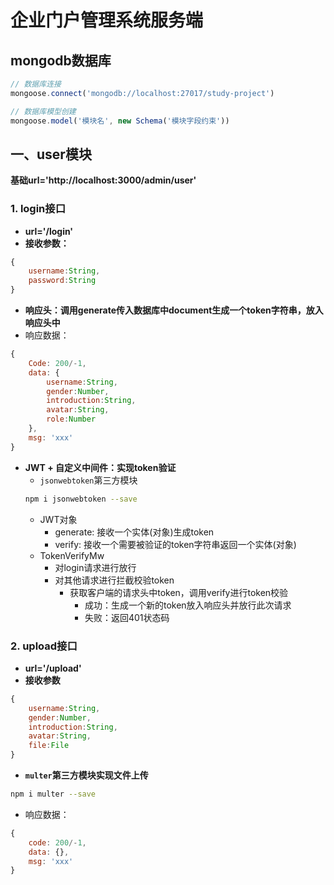 # 企业门户管理系统服务端
## mongodb数据库
~~~js
// 数据库连接
mongoose.connect('mongodb://localhost:27017/study-project')

// 数据库模型创建
mongoose.model('模块名', new Schema('模块字段约束'))
~~~

## 一、user模块
**基础url='http://localhost:3000/admin/user'**
### 1. login接口
- **url='/login'**
- **接收参数：**
~~~js
{
    username:String,
    password:String
}
~~~
- **响应头：调用generate传入数据库中document生成一个token字符串，放入响应头中**
- 响应数据：
~~~js
{ 
    Code: 200/-1, 
    data: {
        username:String,
        gender:Number,
        introduction:String,
        avatar:String,
        role:Number
    },  
    msg: 'xxx'
}
~~~
- **JWT + 自定义中间件：实现token验证**
    - `jsonwebtoken`第三方模块
    ~~~bash
    npm i jsonwebtoken --save
    ~~~
    - JWT对象
        - generate: 接收一个实体(对象)生成token
        - verify: 接收一个需要被验证的token字符串返回一个实体(对象)
    - TokenVerifyMw
        - 对login请求进行放行
        - 对其他请求进行拦截校验token
            - 获取客户端的请求头中token，调用verify进行token校验
                - 成功：生成一个新的token放入响应头并放行此次请求
                - 失败：返回401状态码
### 2. upload接口
- **url='/upload'**
- **接收参数**
~~~js
{
    username:String,
    gender:Number,
    introduction:String,
    avatar:String,
    file:File
}
~~~
- **`multer`第三方模块实现文件上传**
~~~bash
npm i multer --save
~~~
- 响应数据：
~~~js
{
    code: 200/-1,
    data: {},
    msg: 'xxx'
}
~~~ 